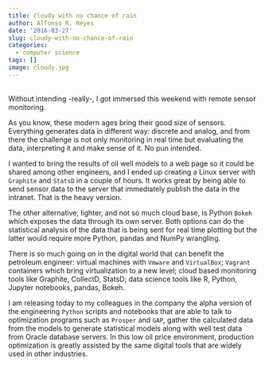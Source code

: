 ```yaml
---
title: Cloudy with no chance of rain
author: Alfonso R. Reyes
date: '2016-03-27'
slug: cloudy-with-no-chance-of-rain
categories:
  - computer science
tags: []
image: cloudy.jpg
---
```


<br>
Without intending -really-, I got immersed this weekend with remote sensor monitoring. 

As you know, these modern ages bring their good size of sensors. Everything generates data in different way: discrete and analog, and from there the challenge is not only monitoring in real time but evaluating the data, interpreting it and make sense of it. No pun intended. 

I wanted to bring the results of oil well models to a web page so it could be shared among other engineers, and I ended up creating a Linux server with `Graphite` and `StatsD` in a couple of hours. It works great by being able to send sensor data to the server that immediately publish the data in the intranet. That is the heavy version. 

The other alternative, lighter, and not so much cloud base, is Python `Bokeh` which exposes the data through its own server. Both options can do the statistical analysis of the data that is being sent for real time plotting but the latter would require more Python, pandas and NumPy wrangling. 

There is so much going on in the digital world that can benefit the petroleum engineer: virtual machines with `Vmware` and `VirtualBox`; `Vagrant` containers which bring virtualization to a new level; cloud based monitoring tools like Graphite, CollectD, StatsD; data science tools like R, Python, Jupyter notebooks, pandas, Bokeh. 

I am releasing today to my colleagues in the company the alpha version of the engineering `Python` scripts and notebooks that are able to talk to optimization programs such as `Prosper` and `GAP`, gather the calculated data from the models to generate statistical models along with well test data from Oracle database servers. In this low oil price environment, production optimization is greatly assisted by the same digital tools that are widely used in other industries.

